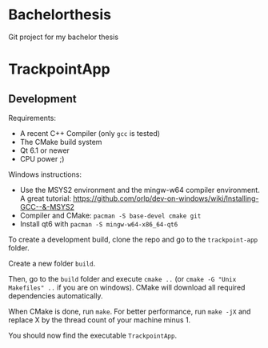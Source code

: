 # Bachelorthesis

Git project for my bachelor thesis

# TrackpointApp
## Development

Requirements:
- A recent C++ Compiler (only `gcc` is tested)
- The CMake build system
- Qt 6.1 or newer
- CPU power ;)

Windows instructions:
- Use the MSYS2 environment and the mingw-w64 compiler environment. A great tutorial: https://github.com/orlp/dev-on-windows/wiki/Installing-GCC--&-MSYS2
- Compiler and CMake: `pacman -S base-devel cmake git`
- Install qt6 with `pacman -S mingw-w64-x86_64-qt6`

To create a development build, clone the repo and go to the `trackpoint-app` folder.

Create a new folder `build`.

Then, go to the `build` folder and execute `cmake ..` (or `cmake -G "Unix Makefiles" ..` if you are on windows). CMake will download all required dependencies automatically.

When CMake is done, run `make`. For better performance, run `make -jX` and replace X by the thread count of your machine minus 1.

You should now find the executable `TrackpointApp`.
